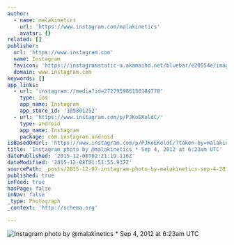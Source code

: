 ```yaml
---
author:
  - name: malakinetics
    url: 'https://www.instagram.com/malakinetics'
    avatar: {}
related: []
publisher:
  url: 'https://www.instagram.com'
  name: Instagram
  favicon: 'https://instagramstatic-a.akamaihd.net/bluebar/e20554e/images/ico/favicon.ico'
  domain: www.instagram.com
keywords: []
app_links:
  - url: 'instagram://media?id=272795986150184770'
    type: ios
    app_name: Instagram
    app_store_id: '389801252'
  - url: 'https://www.instagram.com/p/PJKoEKoldC/'
    type: android
    app_name: Instagram
    package: com.instagram.android
isBasedOnUrl: 'https://www.instagram.com/p/PJKoEKoldC/?taken-by=malakinetics'
title: 'Instagram photo by @malakinetics * Sep 4, 2012 at 6:23am UTC'
datePublished: '2015-12-08T02:21:19.116Z'
dateModified: '2015-12-08T01:51:55.937Z'
sourcePath: _posts/2015-12-07-instagram-photo-by-malakinetics-sep-4-2012-at-623am-utc.md
published: true
inFeed: true
hasPage: false
inNav: false
_type: Photograph
_context: 'http://schema.org'

---
```

![Instagram photo by &commat;malakinetics &midast; Sep 4&comma; 2012 at 6&colon;23am UTC](https://scontent.cdninstagram.com/hphotos-xaf1/t51.2885-15/e15/11143049_380023172199597_1674525647_n.jpg)